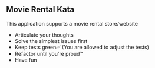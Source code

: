## Movie Rental Kata
This application supports a movie rental store/website

- Articulate your thoughts
- Solve the simplest issues first
- Keep tests green✅ (You are allowed to adjust the tests)
- Refactor until you're proud™️
- Have fun
